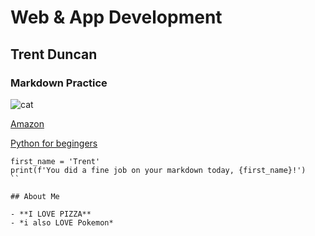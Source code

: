 # Web & App Development
## Trent Duncan
### Markdown Practice

![cat](https://github.com/user-attachments/assets/6b6744e8-fd66-4cf4-92f6-1fb8edbe0f3b)

[Amazon](https://www.amazon.com/)

[Python for begingers](https://www.youtube.com/watch?v=kqtD5dpn9C8&pp=ygUUcHl0aG9uIGZvciBiZWdpbm5lcnM%3D)

```
first_name = 'Trent'
print(f'You did a fine job on your markdown today, {first_name}!')
``

## About Me

- **I LOVE PIZZA**
- *i also LOVE Pokemon*
